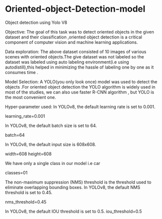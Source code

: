 # Oriented-object-Detection-model
Object detection using Yolo V8

Objective: 
The goal of this task was to detect oriented objects in the given dataset and their classification ,oriented object detection is a critical component of computer vision and machine learning applications. 

Data exploration: 
The above dataset consisted of 10 images of various scenes with oriented objects.The give dataset was not labeled so the dataset was labeled using auto labeling environment(i.e using autodistill),this helped in minimizing the hassle of labeling one by one as it consumes time .

Model Selection:
A YOLO(you only look once) model was used to detect the objects .For oriented object detection the YOLO algorithm is widely used in most of the studies, we can also use faster R-CNN algorithm , but YOLO is the most convenient one.

Hyper-parameter used:
In YOLOv8, the default learning rate is set to 0.001.

learning_rate=0.001

In YOLOv8, the default batch size is set to 64.

batch=64

In YOLOv8, the default input size is 608x608.

width=608
height=608

We have only a single class in our model i.e car

classes=01

The non-maximum suppression (NMS) threshold is the threshold used to eliminate overlapping bounding boxes.
In YOLOv8, the default NMS threshold is set to 0.45.

nms_threshold=0.45

In YOLOv8, the default IOU threshold is set to 0.5.
iou_threshold=0.5
